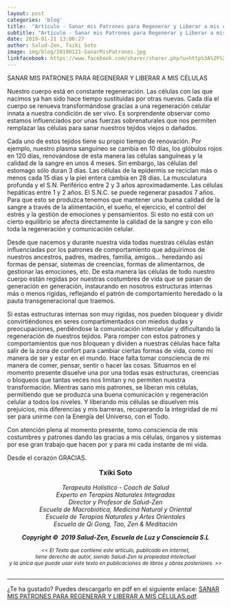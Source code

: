 ```yaml
---
layout: post
categories: 'blog'
title:  "Artículo - Sanar mis Patrones para Regenerar y Liberar a mis células"
subtitle: "Artículo - Sanar mis Patrones para Regenerar y Liberar a mis células"
date: 2019-01-21 13:00:27
author: Salud-Zen, Txiki Soto
image: img/blog/20190121-SanarMisPatrones.jpg
linkfacebook: https://www.facebook.com/sharer/sharer.php?u=http%3A%2F%2Fwww.salud-zen.com%2Fblog%2F2019%2F01%2F21%2Farticulo-sanar-mis-patrones.html&amp;src=sdkpreparse
---
```

SANAR MIS PATRONES PARA REGENERAR Y LIBERAR A MIS CÉLULAS

Nuestro cuerpo está en constante regeneración. Las células con las que nacimos ya han sido hace tiempo sustituidas por otras nuevas. Cada día el cuerpo se renueva transformándose gracias a una regeneración celular innata a nuestra condición de ser vivo. Es sorprendente observar como estamos influenciados por unas fuerzas sobrenaturales que nos permiten remplazar las células para sanar nuestros tejidos viejos o dañados.

Cada uno de estos tejidos tiene su propio tiempo de renovación. Por ejemplo, nuestro plasma sanguíneo se cambia en 10 días, los glóbulos rojos en 120 días, renovándose de esta manera las células sanguíneas y la calidad de la sangre en unos 4 meses. Sin embargo, las células del estomago sólo duran 3 días. Las células de la epidermis se reciclan más o menos cada 15 días y la piel entera cambia en 28 días. La musculatura profunda y el S.N. Periférico entre 2 y 3 años aproximadamente. Las células hepáticas entre 1 y 2 años. El S.N.C. se puede regenerar pasados 7 años. Para que esto se produzca tenemos que mantener una buena calidad de la sangre a través de la alimentación, el sueño, el ejercicio, el control del estrés y la gestión de emociones y pensamientos. Si esto no está con un cierto equilibrio se afecta directamente la calidad de la sangre y con ello toda la regeneración y comunicación celular.

Desde que nacemos y durante nuestra vida todas nuestras células están influenciadas por los patrones de comportamiento que adquirimos de nuestros ancestros, padres, madres, familia, amigos… heredando así formas de pensar, sistemas de creencias, formas de alimentarnos, de gestionar las emociones, etc. De esta manera las células de todo nuestro cuerpo están regidas por nuestras costumbres de vida que se pasan de generación en generación, instaurando en nosotros estructuras internas más o menos rígidas,  reflejando el patrón de comportamiento heredado o la pauta transgeneracional que traemos.   


Si estas estructuras internas son muy rígidas, nos pueden bloquear y dividir convirtiéndonos en seres compartimentados con miedos dudas y preocupaciones, perdiéndose la comunicación intercelular y dificultando la regeneración de nuestros tejidos. Para romper con estos patrones y comportamientos que nos bloquean y dividen a nuestras células hace falta salir de la zona de confort para cambiar ciertas formas de vida, como mi manera de ser y estar en el mundo. Hace falta tomar consciencia de mi manera de comer, pensar, sentir o hacer las cosas. Situarnos en el momento presente disuelve una por una todas esas estructuras, creencias o bloqueos que tantas veces nos limitan y no permiten nuestra transformación. Mientras sano mis patrones, se liberan mis células, permitiendo que se produzca una buena  comunicación y regeneración celular a todos los niveles. Y liberando mis células se disuelven mis prejuicios, mis diferencias y mis barreras, recuperando la integridad de mi ser para unirme con la Energía del Universo, con el Todo.   

Con atención plena al momento presente, tomo consciencia de mis costumbres y patrones dando las gracias a mis células, órganos y sistemas por ese gran trabajo que hacen por y para mi cada instante de mi vida.

Desde el corazón GRACIAS.



<p style="text-align:center;font-size:16px">
<b>Txiki Soto </b></p>

<p style="text-align:center;font-size:14px"> <i>
Terapeuta Holístico - Coach de Salud<br>
Experto en Terapias Naturales Integradas<br>
Director y Profesor de Salud-Zen
<br>Escuela de Macrobiótica, Medicina Natural y Oriental
<br>Escuela de Terapias Naturales y Artes Orientales
<br>Escuela de Qi Gong, Tao, Zen & Meditación
</i> </p>

<p style="text-align:center;font-size:14px"> <i><b>Copyright ©  2019 Salud-Zen, Escuela de Luz y Consciencia S.L</b></i></p>

<p style="text-align:center;font-size:12px"><i> << El Texto que contiene este artículo, publicado en internet,<br>  tiene derecho de autor, siendo Salud-Zen la propiedad intelectual<br>  y la única que puede usar este texto en publicaciones de libros y obras posteriores. >>
<br><br>
</i>
</p>


---
¿Te ha gustado? Puedes descargarlo en pdf en el siguiente enlace: [SANAR MIS PATRONES PARA REGENERAR Y LIBERAR A MIS CÉLULAS.pdf][descarga].



[descarga]: {{site.url}}{{site.baseurl}}/img/blog/2019-01-21-articulo-sanar-mis-patrones.pdf
